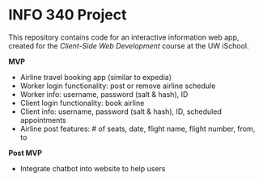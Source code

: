 # INFO 340 Project

This repository contains code for an interactive information web app, created for the _Client-Side Web Development_ course at the UW iSchool.

**MVP**
- Airline travel booking app (similar to expedia)
- Worker login functionality: post or remove airline schedule
- Worker info: username, password (salt & hash), ID
- Client login functionality: book airline
- Client info: username, password (salt & hash), ID, scheduled appointments
- Airline post features: # of seats, date, flight name, flight number, from, to

**Post MVP**
- Integrate chatbot into website to help users

